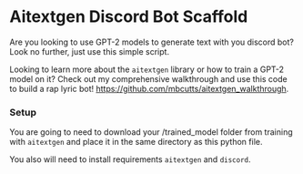 # Aitextgen Discord Bot Scaffold

Are you looking to use GPT-2 models to generate text with you discord bot? Look no further, just use this simple script.

Looking to learn more about the `aitextgen` library or how to train a GPT-2 model on it? Check out my comprehensive walkthrough and use this code to build a rap lyric bot! https://github.com/mbcutts/aitextgen_walkthrough. 

### Setup
You are going to need to download your /trained_model folder from training with `aitextgen` and place it in the same directory as this python file. 

You also will need to install requirements `aitextgen` and `discord`. 
